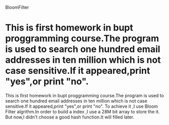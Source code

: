 BloomFilter

This is first homework in bupt proggramming course.The program is used to search one hundred email addresses in ten million which is not case sensitive.If it appeared,print "yes",or print "no".
===========
This is first homework in bupt proggramming course.The program is used to search one hundred email addresses in ten million which is not case sensitive.If it appeared,print "yes",or print "no".
To achieve it ,I use Bloom Filter algrithm.In order to build a index ,I use a 28M bit array to store the it.
But now,I didn't choose a good hash function.It will filled later.
